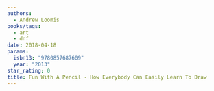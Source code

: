 ```yaml
---
authors:
  - Andrew Loomis
books/tags:
  - art
  - dnf
date: 2018-04-18
params:
  isbn13: "9780857687609"
  year: "2013"
star_rating: 0
title: Fun With A Pencil - How Everybody Can Easily Learn To Draw
---
```


<!--more-->
